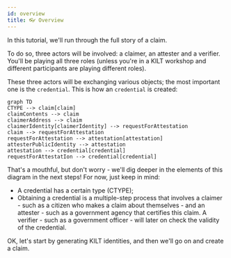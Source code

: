 ```yaml
---
id: overview
title: 👓 Overview
---
```


In this tutorial, we'll run through the full story of a claim.

To do so, three actors will be involved: a <span class="label-role claimer">claimer</span>, an <span class="label-role attester">attester</span> and a <span class="label-role verifier">verifier</span>. You'll be playing all three roles (unless you're in a KILT workshop and different participants are playing different roles).

These three actors will be exchanging various objects; the most important one is the `credential`.
This is how an `credential` is created:

```mermaid
graph TD
CTYPE --> claim[claim]
claimContents --> claim
claimerAddress --> claim
claimerIdentity[claimerIdentity] --> requestForAttestation
claim --> requestForAttestation
requestForAttestation --> attestation[attestation]
attesterPublicIdentity --> attestation
attestation --> credential[credential]
requestForAttestatIon --> credential[credential]
```

That's a mouthful, but don't worry - we'll dig deeper in the elements of this diagram in the next steps! For now, just keep in mind:

- A credential has a certain type (CTYPE);
- Obtaining a credential is a multiple-step process that involves a <span class="label-role claimer">claimer</span> - such as a citizen who makes a claim about themselves - and an <span class="label-role attester">attester</span> - such as a government agency that certifies this claim. A <span class="label-role verifier">verifier</span> - such as a government officer - will later on check the validity of the credential.

OK, let's start by generating KILT identities, and then we'll go on and create a claim.
